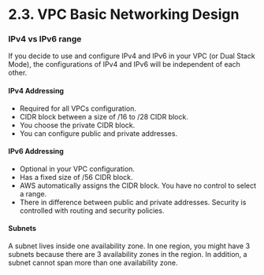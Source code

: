 # 2.3. VPC Basic Networking Design

### IPv4 vs IPv6 range

If you decide to use and configure IPv4 and IPv6 in your VPC (or Dual Stack Mode), the configurations of IPv4 and IPv6 will be independent of each other.

#### IPv4 Addressing

- Required for all VPCs configuration.
- CIDR block between a size of /16 to /28 CIDR block.
- You choose the private CIDR block.
- You can configure public and private addresses.

#### IPv6 Addressing

- Optional in your VPC configuration.
- Has a fixed size of /56 CIDR block.
- AWS automatically assigns the CIDR block. You have no control to select a range.
- There in difference between public and private addresses. Security is controlled with routing and security policies.

#### Subnets

A subnet lives inside one availability zone. In one region, you might have 3 subnets because there are 3 availability zones in the region. In addition, a subnet cannot span more than one availability zone.
